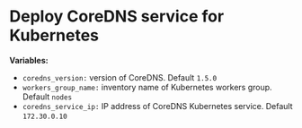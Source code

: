 # Deploy CoreDNS service for Kubernetes

**Variables:**

  - `coredns_version:` version of CoreDNS. Default `1.5.0`
  - `workers_group_name:` inventory name of Kubernetes workers group. Default `nodes`
  - `coredns_service_ip:` IP address of CoreDNS Kubernetes service. Default `172.30.0.10`
